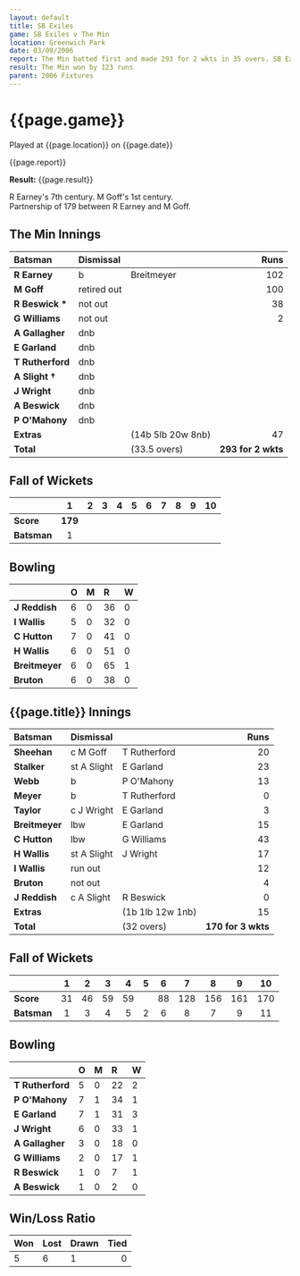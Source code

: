 ```yaml
---
layout: default
title: SB Exiles
game: SB Exiles v The Min
location: Greenwich Park
date: 03/09/2006
report: The Min batted first and made 293 for 2 wkts in 35 overs. SB Exiles replied with 170 for 3 wkts
result: The Min won by 123 runs
parent: 2006 Fixtures
---
```


# {{page.game}}

Played at {{page.location}} on {{page.date}}

{{page.report}}

**Result:** {{page.result}}

R Earney's 7th century. M Goff's 1st century.<br />
Partnership of 179 between R Earney and M Goff.

## The Min Innings

| Batsman | Dismissal |  | Runs |
|:---|:---|---|---:|
| **R Earney** | b | Breitmeyer | 102 |
| **M Goff** | retired out |  | 100 |
| **R Beswick &#42;** |not out |  | 38 |
| **G Williams** | not out |  | 2 |
| **A Gallagher** | dnb |  |  |
| **E Garland** | dnb |  |  |
| **T Rutherford** | dnb |  |  |
| **A Slight &#8224;** | dnb |  |  |
| **J Wright** | dnb |  |  |
| **A Beswick** | dnb |  |  |
| **P O'Mahony** | dnb |  |  |
| **Extras** | | (14b 5lb 20w 8nb) | 47 |
| **Total** | | (33.5 overs) | **293 for 2 wkts** |

## Fall of Wickets

| | 1 | 2 | 3 | 4 | 5 | 6 | 7 | 8 | 9 | 10 |
|---|:---:|:---:|:---:|:---:|:---:|:---:|:---:|:---:|:---:|:---:|
| **Score** | **179** |  |  |  |  |  |  |  |  |  |
| **Batsman** | 1 |  |  |  |  |  |  |  |  |  |

## Bowling

| | O | M | R | W |
|---|:---|:---|:---|:---|
| **J Reddish** | 6 | 0 | 36 | 0 |
| **I Wallis** | 5 | 0 | 32 | 0 |
| **C Hutton** | 7 | 0 | 41 | 0 |
| **H Wallis** | 6 | 0 | 51 | 0 |
| **Breitmeyer** | 6 | 0 | 65 | 1 |
| **Bruton** | 6 | 0 | 38 | 0 |

## {{page.title}} Innings

| Batsman | Dismissal |  | Runs |
|:---|:---|---|---:|
| **Sheehan** | c M Goff | T Rutherford | 20 |
| **Stalker** | st A Slight | E Garland | 23 |
| **Webb** | b | P O'Mahony | 13 |
| **Meyer** | b | T Rutherford | 0 |
| **Taylor** | c J Wright | E Garland | 3 |
| **Breitmeyer** | lbw | E Garland  | 15 |
| **C Hutton** | lbw | G Williams | 43 |
| **H Wallis** | st A Slight | J Wright | 17 |
| **I Wallis** | run out |  | 12 |
| **Bruton** | not out |  | 4 |
| **J Reddish** | c A Slight | R Beswick | 0 |
| **Extras** | | (1b 1lb 12w 1nb) | 15 |
| **Total** | | (32 overs) | **170 for 3 wkts** |

## Fall of Wickets

| | 1 | 2 | 3 | 4 | 5 | 6 | 7 | 8 | 9 | 10 |
|---|:---:|:---:|:---:|:---:|:---:|:---:|:---:|:---:|:---:|:---:|
| **Score** | 31 | 46 | 59 | 59 |  | 88 | 128 | 156 | 161 | 170 |
| **Batsman** | 1 | 3 | 4 | 5 | 2 | 6 | 8 | 7 | 9 | 11 |

## Bowling

| | O | M | R | W |
|---|:---|:---|:---|:---|
| **T Rutherford** | 5 | 0 | 22 | 2 |
| **P O'Mahony** | 7 | 1 | 34 | 1 |
| **E Garland** | 7 | 1 | 31 | 3 |
| **J Wright** | 6 | 0 | 33 | 1 |
| **A Gallagher** | 3 | 0 | 18 | 0 |
| **G Williams** | 2 | 0 | 17 | 1 |
| **R Beswick** | 1 | 0 | 7 | 1 |
| **A Beswick** | 1 | 0 | 2 | 0 |

## Win/Loss Ratio

| Won | Lost | Drawn | Tied |
|:---|:---|:---|---:|
| 5 | 6 | 1 | 0 |